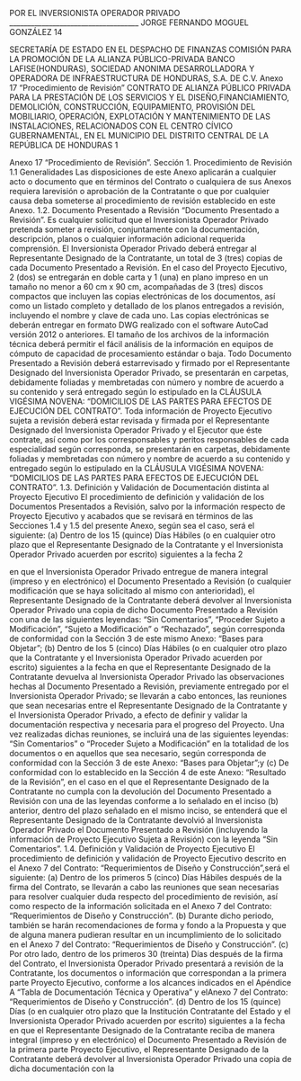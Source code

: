POR EL INVERSIONISTA OPERADOR PRIVADO
\_\_\_\_\_\_\_\_\_\_\_\_\_\_\_\_\_\_\_\_\_\_\_\_\_\_\_\_\_\_\_\_\_\_\_\_
JORGE FERNANDO MOGUEL GONZÁLEZ
14

SECRETARÍA DE ESTADO EN EL DESPACHO DE
FINANZAS
COMISIÓN PARA LA PROMOCIÓN DE LA ALIANZA
PÚBLICO-PRIVADA
BANCO LAFISE(HONDURAS), SOCIEDAD ANONIMA
DESARROLLADORA Y OPERADORA DE
INFRAESTRUCTURA DE HONDURAS, S.A. DE C.V.
Anexo 17
“Procedimiento de Revisión”
CONTRATO DE ALIANZA PÚBLICO PRIVADA PARA LA PRESTACIÓN DE LOS SERVICIOS Y EL
DISEÑO,FINANCIAMIENTO, DEMOLICIÓN, CONSTRUCCIÓN, EQUIPAMIENTO, PROVISIÓN DEL
MOBILIARIO, OPERACIÓN, EXPLOTACIÓN Y MANTENIMIENTO DE LAS INSTALACIONES,
RELACIONADOS CON EL CENTRO CÍVICO GUBERNAMENTAL, EN EL MUNICIPIO DEL DISTRITO
CENTRAL DE LA REPÚBLICA DE HONDURAS
1

Anexo 17
“Procedimiento de Revisión”.
Sección 1. Procedimiento de Revisión
1.1 Generalidades
Las disposiciones de este Anexo aplicarán a cualquier acto o documento que en términos del Contrato o
cualquiera de sus Anexos requiera larevisión o aprobación de la Contratante o que por cualquier causa deba
someterse al procedimiento de revisión establecido en este Anexo.
1.2. Documento Presentado a Revisión
“Documento Presentado a Revisión”. Es cualquier solicitud que el Inversionista Operador Privado pretenda
someter a revisión, conjuntamente con la documentación, descripción, planos o cualquier información
adicional requerida comprensión.
El Inversionista Operador Privado deberá entregar al Representante Designado de la Contratante, un total de
3 (tres) copias de cada Documento Presentado a Revisión. En el caso del Proyecto Ejecutivo, 2 (dos) se
entregarán en doble carta y 1 (una) en plano impreso en un tamaño no menor a 60 cm x 90 cm, acompañadas
de 3 (tres) discos compactos que incluyen las copias electrónicas de los documentos, así como un listado
completo y detallado de los planos entregados a revisión, incluyendo el nombre y clave de cada uno. Las
copias electrónicas se deberán entregar en formato DWG realizado con el software AutoCad versión 2012 o
anteriores. El tamaño de los archivos de la información técnica deberá permitir el fácil análisis de la
información en equipos de cómputo de capacidad de procesamiento estándar o baja.
Todo Documento Presentado a Revisión deberá estarrevisado y firmado por el Representante Designado del
Inversionista Operador Privado, se presentarán en carpetas, debidamente foliadas y membretadas con
número y nombre de acuerdo a su contenido y será entregado según lo estipulado en la CLÁUSULA
VIGÉSIMA NOVENA: “DOMICILIOS DE LAS PARTES PARA EFECTOS DE EJECUCIÓN DEL
CONTRATO”.
Toda información de Proyecto Ejecutivo sujeta a revisión deberá estar revisada y firmada por el
Representante Designado del Inversionista Operador Privado y el Ejecutor que éste contrate, así como por
los corresponsables y peritos responsables de cada especialidad según corresponda, se presentarán en
carpetas, debidamente foliadas y membretadas con número y nombre de acuerdo a su contenido y entregado
según lo estipulado en la CLÁUSULA VIGÉSIMA NOVENA: “DOMICILIOS DE LAS PARTES PARA
EFECTOS DE EJECUCIÓN DEL CONTRATO”.
1.3. Definición y Validación de Documentación distinta al Proyecto Ejecutivo
El procedimiento de definición y validación de los Documentos Presentados a Revisión, salvo por la
información respecto de Proyecto Ejecutivo y acabados que se revisará en términos de las Secciones 1.4 y
1.5 del presente Anexo, según sea el caso, será el siguiente:
(a) Dentro de los 15 (quince) Días Hábiles (o en cualquier otro plazo que el Representante
Designado de la Contratante y el Inversionista Operador Privado acuerden por escrito) siguientes a la fecha
2

en que el Inversionista Operador Privado entregue de manera integral (impreso y en electrónico) el
Documento Presentado a Revisión (o cualquier modificación que se haya solicitado al mismo con
anterioridad), el Representante Designado de la Contratante deberá devolver al Inversionista Operador
Privado una copia de dicho Documento Presentado a Revisión con una de las siguientes leyendas: “Sin
Comentarios”, “Proceder Sujeto a Modificación”, “Sujeto a Modificación” o “Rechazado”, según corresponda
de conformidad con la Sección 3 de este mismo Anexo: “Bases para Objetar”;
(b) Dentro de los 5 (cinco) Días Hábiles (o en cualquier otro plazo que la Contratante y el
Inversionista Operador Privado acuerden por escrito) siguientes a la fecha en que el Representante
Designado de la Contratante devuelva al Inversionista Operador Privado las observaciones hechas al
Documento Presentado a Revisión, previamente entregado por el Inversionista Operador Privado; se llevarán
a cabo entonces, las reuniones que sean necesarias entre el Representante Designado de la Contratante y el
Inversionista Operador Privado, a efecto de definir y validar la documentación respectiva y necesaria para el
progreso del Proyecto. Una vez realizadas dichas reuniones, se incluirá una de las siguientes leyendas: “Sin
Comentarios” o “Proceder Sujeto a Modificación” en la totalidad de los documentos o en aquellos que sea
necesario, según corresponda de conformidad con la Sección 3 de este Anexo: “Bases para Objetar”;y
(c) De conformidad con lo establecido en la Sección 4 de este Anexo: “Resultado de la
Revisión”, en el caso en el que el Representante Designado de la Contratante no cumpla con la devolución
del Documento Presentado a Revisión con una de las leyendas conforme a lo señalado en el inciso (b)
anterior, dentro del plazo señalado en el mismo inciso, se entenderá que el Representante Designado de la
Contratante devolvió al Inversionista Operador Privado el Documento Presentado a Revisión (incluyendo la
información de Proyecto Ejecutivo Sujeta a Revisión) con la leyenda “Sin Comentarios”.
1.4. Definición y Validación de Proyecto Ejecutivo
El procedimiento de definición y validación de Proyecto Ejecutivo descrito en el Anexo 7 del Contrato:
“Requerimientos de Diseño y Construcción”,será el siguiente:
(a) Dentro de los primeros 5 (cinco) Días Hábiles después de la firma del Contrato, se llevarán a
cabo las reuniones que sean necesarias para resolver cualquier duda respecto del procedimiento de revisión,
así como respecto de la información solicitada en el Anexo 7 del Contrato: “Requerimientos de Diseño y
Construcción”.
(b) Durante dicho periodo, también se harán recomendaciones de forma y fondo a la Propuesta
y que de alguna manera pudieran resultar en un incumplimiento de lo solicitado en el Anexo 7 del Contrato:
“Requerimientos de Diseño y Construcción”.
(c) Por otro lado, dentro de los primeros 30 (treinta) Días después de la firma del Contrato, el
Inversionista Operador Privado presentará a revisión de la Contratante, los documentos o información que
correspondan a la primera parte Proyecto Ejecutivo, conforme a los alcances indicados en el Apéndice A
“Tabla de Documentación Técnica y Operativa” y elAnexo 7 del Contrato: “Requerimientos de Diseño
y Construcción”.
(d) Dentro de los 15 (quince) Días (o en cualquier otro plazo que la Institución Contratante del
Estado y el Inversionista Operador Privado acuerden por escrito) siguientes a la fecha en que el
Representante Designado de la Contratante reciba de manera integral (impreso y en electrónico) el
Documento Presentado a Revisión de la primera parte Proyecto Ejecutivo, el Representante Designado de la
Contratante deberá devolver al Inversionista Operador Privado una copia de dicha documentación con la
